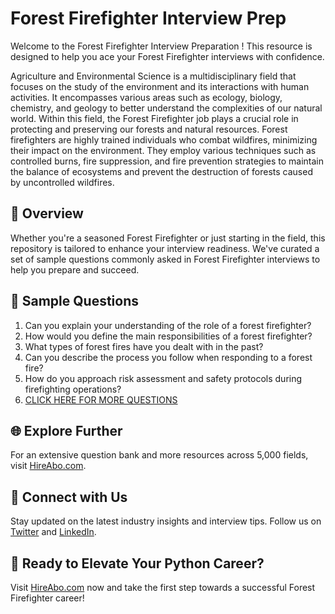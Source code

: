 # Forest Firefighter Interview Prep

Welcome to the Forest Firefighter Interview Preparation ! This resource is designed to help you ace your Forest Firefighter interviews with confidence.

Agriculture and Environmental Science is a multidisciplinary field that focuses on the study of the environment and its interactions with human activities. It encompasses various areas such as ecology, biology, chemistry, and geology to better understand the complexities of our natural world. Within this field, the Forest Firefighter job plays a crucial role in protecting and preserving our forests and natural resources. Forest firefighters are highly trained individuals who combat wildfires, minimizing their impact on the environment. They employ various techniques such as controlled burns, fire suppression, and fire prevention strategies to maintain the balance of ecosystems and prevent the destruction of forests caused by uncontrolled wildfires.

## 🚀 Overview

Whether you're a seasoned Forest Firefighter or just starting in the field, this repository is tailored to enhance your interview readiness. We've curated a set of sample questions commonly asked in Forest Firefighter interviews to help you prepare and succeed.

## 📝 Sample Questions

1. Can you explain your understanding of the role of a forest firefighter?
2. How would you define the main responsibilities of a forest firefighter?
3. What types of forest fires have you dealt with in the past?
4. Can you describe the process you follow when responding to a forest fire?
5. How do you approach risk assessment and safety protocols during firefighting operations?
6. [CLICK HERE FOR MORE QUESTIONS](https://hireabo.com/job/10_1_33/Forest%20Firefighter)

## 🌐 Explore Further

For an extensive question bank and more resources across 5,000 fields, visit [HireAbo.com](https://www.hireabo.com).

## 📱 Connect with Us

Stay updated on the latest industry insights and interview tips. Follow us on [Twitter](https://twitter.com/hireabo) and [LinkedIn](https://www.linkedin.com/in/hire-abo-3609972a8/).

## 🚀 Ready to Elevate Your Python Career?

Visit [HireAbo.com](https://www.hireabo.com) now and take the first step towards a successful Forest Firefighter career!